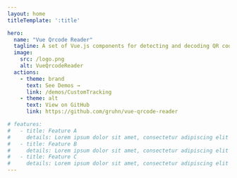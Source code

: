 ```yaml
---
layout: home
titleTemplate: ':title'

hero:
  name: "Vue Qrcode Reader"
  tagline: A set of Vue.js components for detecting and decoding QR codes.
  image:
    src: /logo.png
    alt: VueQrcodeReader
  actions:
    - theme: brand
      text: See Demos →
      link: /demos/CustomTracking
    - theme: alt
      text: View on GitHub
      link: https://github.com/gruhn/vue-qrcode-reader

# features:
#   - title: Feature A
#     details: Lorem ipsum dolor sit amet, consectetur adipiscing elit
#   - title: Feature B
#     details: Lorem ipsum dolor sit amet, consectetur adipiscing elit
#   - title: Feature C
#     details: Lorem ipsum dolor sit amet, consectetur adipiscing elit
---
```

